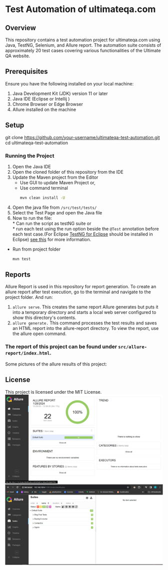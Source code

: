 # Test Automation of ultimateqa.com
## Overview 
This repository contains a test automation project for ultimateqa.com using Java, TestNG, Selenium, and Allure report. The automation suite consists of approximately 20 test cases covering various functionalities of the Ultimate QA website.

## Prerequisites
Ensure you have the following installed on your local machine:

1. Java Development Kit (JDK) version 11 or later 
2. Java IDE (Eclipse or Intellij )
3. Chrome Browser or Edge Browser 
4. Allure installed on the machine

## Setup 
git clone https://github.com/your-username/ultimateqa-test-automation.git
cd ultimateqa-test-automation

### Running the Project 

  1. Open the Java IDE
  2. Open the cloned folder of this repository from the IDE 
  3. Update the Maven project from the Editor
       * Use GUI to update Maven Project or,
       * Use command terminal
         ``` Bash
         mvn clean install -U
         ```
  4. Open the java file from  `/src/test/tests/`  </br>
  5. Select the Test Page  and open the Java file 
  5. Now to run the file:  </br>
    * Can run the script as testNG suite or </br>
    * run each test using the run option beside the `@Test`  annotation before each test case.(For Eclipse [TestNG for Eclipse](https://marketplace.eclipse.org/content/testng-eclipse) should be installed in Eclipse) [see this](https://www.guru99.com/install-testng-in-eclipse.html) for more information.
   * Run from project folder
       ``` bash
       mvn test
       ```

## Reports 
Allure Report is used in this repository for report generation. To create an allure report after test execution, go to the terminal and navigate to the project folder. And run:
1. `allure serve`. This creates the same report Allure generates but puts it into a temporary directory and starts a local web server configured to show this directory's contents.
2. `allure generate.` This command processes the test results and saves an HTML report into the allure-report directory. To view the report, use the allure open command.
### The report of this project can be found under `src/allure-report/index.html`.
Some pictures of the allure results of this project: 
## License
This project is licensed under the MIT License.
![Reults](images/pic1.png)<br>
![Reults -suits, and tests ](images/pic2.png)



